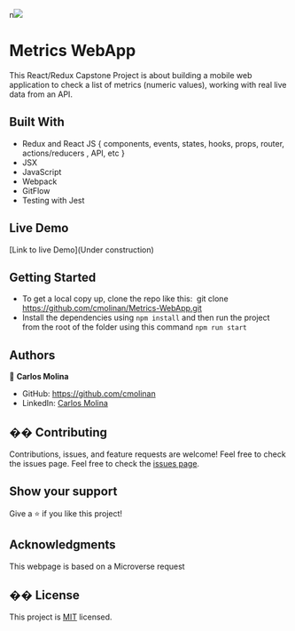 n![](https://img.shields.io/badge/Microverse-blueviolet)
​
# Metrics WebApp
This React/Redux Capstone Project is about building a mobile web application to check a list of metrics (numeric values), working with real live data from an  API.
​
## Built With
- Redux and React JS 
    { 
      components, events, states, hooks, 
      props, router, actions/reducers , API, etc
    }
- JSX
- JavaScript
- Webpack
- GitFlow
- Testing with Jest

## Live Demo
[Link to live Demo](Under construction)

## Getting Started
- To get a local copy up, clone the repo like this: 
​
  git clone https://github.com/cmolinan/Metrics-WebApp.git
​
- Install the dependencies using `npm install` and then run the project from the root of the folder using this command `npm run start`
## Authors
👤 **Carlos Molina**
- GitHub: https://github.com/cmolinan
- LinkedIn: [Carlos Molina](https://www.linkedin.com/in/carlosmolinan/)

## �� Contributing
Contributions, issues, and feature requests are welcome!
Feel free to check the issues page.
Feel free to check the [issues page](../../issues/).
​
## Show your support
Give a ⭐️ if you like this project!
## Acknowledgments 
This webpage is based on a Microverse request
## �� License
This project is [MIT](./MIT.md) licensed.
 
